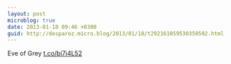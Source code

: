 ```yaml
---
layout: post
microblog: true
date: 2013-01-18 09:46 +0300
guid: http://desparoz.micro.blog/2013/01/18/t292161059530350592.html
---
```

Eve of Grey [t.co/bi7i4L52](http://t.co/bi7i4L52)
